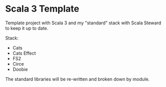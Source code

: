 # Scala 3 Template

Template project with Scala 3 and my "standard" stack with Scala Steward to keep it up to date.

Stack:
- Cats
- Cats Effect
- FS2
- Circe
- Doobie

  
The standard libraries will be re-written and broken down by module.
